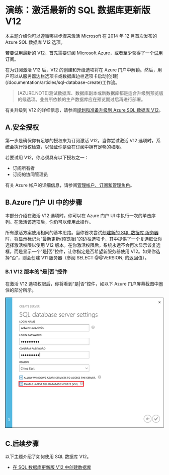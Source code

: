 <properties
	pageTitle="演练：激活最新的 SQL 数据库更新版 V12"
	description="介绍使用新的 Windows Azure 门户 UI 试用 Azure SQL 数据库版本 V12 的步骤。"
	services="sql-database"
	documentationCenter=""
	authors="MightyPen"
	manager="jeffreyg"
	editor=""/>


<tags
	ms.service="sql-database"
	ms.date="04/28/2015"
	wacn.date="09/15/2015"/>


# 演练：激活最新的 SQL 数据库更新版 V12

本主题介绍你可以遵循哪些步骤来激活 Microsoft 在 2014 年 12 月首次发布的 Azure SQL 数据库 V12 选项。

若要试用最新的 V12，首先需要订阅 Microsoft Azure，或者至少获得了一个[试用](/pricing/1rmb-trial/)订阅。

<!--You can activate V12 by using the Windows Azure portal at [https://manage.windowsazure.cn](https://manage.windowsazure.cn), instead of the [Windows Azure classic portal](http://manage.windowsazure.cn/).-->在为订阅激活 V12 后，V12 的创建和升级选项将在 Azure 门户中解锁。然后，用户可以从服务器边栏选项卡或数据库边栏选项卡启动[创建](/documentation/articles/sql-database-create)工作流。

> [AZURE.NOTE]测试数据库、数据库副本或新数据库都是适合升级到预览版的候选项。业务所依赖的生产数据库应在预览期过后再进行部署。

有关升级到 V12 的详细信息，请参阅[规划和准备升级到 Azure SQL 数据库 V12](/documentation/articles/sql-database-v12-plan-prepare-upgrade)。


## A.安全授权

第一步是确保你有足够的授权来为订阅激活 V12。当你尝试激活 V12 选项时，系统会执行授权检查，以验证你是否在订阅中拥有足够的权限。

 若要试用 V12，你必须具有以下授权之一：

- 订阅所有者
- 订阅的协同管理员

有关 Azure 帐户的详细信息，请参阅[管理帐户、订阅和管理角色](https://msdn.microsoft.com/zh-CN/library/hh531793.aspx)。

## B.Azure 门户 UI 中的步骤

本部分介绍在激活 V12 选项时，你可以在 Azure 门户 UI 中执行一次的单击序列。在激活该选项后，你仍可以使用此操作。

所有激活方案使用相同的基本思路。当你首次尝试[创建新的 SQL 数据库 服务器](/documentation/articles/sql-database-create)时，将显示标记为“最新更新(预览版)”的边栏选项卡，其中提供了一个复选框让你选择激活权限以使用 V12 版本。在你激活权限后，系统永远不会再次显示该复选框，而是显示一个“是|否”控件，让你指定是否希望新服务器使用 V12。如果你选择“否”，则会创建 V11 服务器（参阅 SELECT @@VERSION; 的返回值）。

### B.1 V12 版本的“是|否”控件

在激活 V12 选项权限后，你将看到“是|否”控件，如以下 Azure 门户屏幕截图中圈住的部分所示。

![YesNoOptionForTheV12Preview][Image1]


## C.后续步骤

以下主题介绍了如何使用 SQL 数据库 V12。

- [在 SQL 数据库更新版 V12 中创建数据库](/documentation/articles/sql-database-create)


<!-- References, Images. -->
[Image1]: ./media/sql-database-v12-sign-up/V12Preview-YesNo-Option-New-SQLDatabase-Server-Newserver-Screenshot-e23.png

 

<!---HONumber=69-->